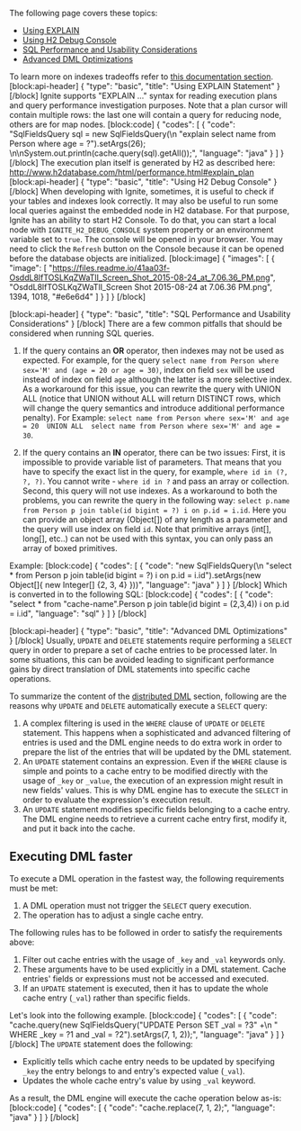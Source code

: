 The following page covers these topics:
* [Using EXPLAIN](#using-explain-statement)
* [Using H2 Debug Console](#using-h2-debug-console)
* [SQL Performance and Usability Considerations](#sql-performance-and-usability-considerations)
* [Advanced DML Optimizations](#advanced-dml-optimizations)

To learn more on indexes tradeoffs refer to [this documentation section](http://apacheignite.readme.io/docs/indexes#indexes-tradeoffs).
[block:api-header]
{
  "type": "basic",
  "title": "Using EXPLAIN Statement"
}
[/block]
Ignite supports "EXPLAIN ..." syntax for reading execution plans and query performance investigation purposes.  Note that a plan cursor will contain multiple rows: the last one will contain a query for reducing node, others are for map nodes.
[block:code]
{
  "codes": [
    {
      "code": "SqlFieldsQuery sql = new SqlFieldsQuery(\n  \"explain select name from Person where age = ?\").setArgs(26); \n\nSystem.out.println(cache.query(sql).getAll());",
      "language": "java"
    }
  ]
}
[/block]
The execution plan itself is generated by H2 as described here: 
http://www.h2database.com/html/performance.html#explain_plan
[block:api-header]
{
  "type": "basic",
  "title": "Using H2 Debug Console"
}
[/block]
When developing with Ignite, sometimes, it is useful to check if your tables and indexes look  correctly. It may also be useful to run some local queries against the embedded node in H2 database. For that purpose, Ignite has an ability to start H2 Console. To do that, you can start a local node with `IGNITE_H2_DEBUG_CONSOLE` system property or an environment variable set to `true`. The console will be opened in your browser. You may need to click the `Refresh` button on the Console because it can be opened before the database objects are initialized. 
[block:image]
{
  "images": [
    {
      "image": [
        "https://files.readme.io/41aa03f-OsddL8lfTOSLKqZWaTlI_Screen_Shot_2015-08-24_at_7.06.36_PM.png",
        "OsddL8lfTOSLKqZWaTlI_Screen Shot 2015-08-24 at 7.06.36 PM.png",
        1394,
        1018,
        "#e6e6d4"
      ]
    }
  ]
}
[/block]

[block:api-header]
{
  "type": "basic",
  "title": "SQL Performance and Usability Considerations"
}
[/block]
There are a few common pitfalls that should be considered when running SQL queries.

1. If the query contains an **OR** operator, then indexes may not be used as expected. For example, for the query `select name from Person where sex='M' and (age = 20 or age = 30)`, index on field `sex` will be used instead of index on field `age` although the latter is a more selective index. As a workaround for this issue, you can rewrite the query with UNION ALL (notice that UNION without ALL will return DISTINCT rows, which will change the query semantics and introduce additional performance penalty). For Example:
 `select name from Person where sex='M' and age = 20 
UNION ALL 
select name from Person where sex='M' and age = 30`. 

2. If the query contains an **IN** operator, there can be two issues: First, it is impossible to provide variable list of parameters. That means that you have to specify the exact list in the query, for example, `where id in (?, ?, ?)`. You cannot write - `where id in ?` and pass an array or collection. Second, this query will not use indexes. As a workaround to both the problems, you can rewrite the query in the following way: `select p.name from Person p join table(id bigint = ?) i on p.id = i.id`. 
Here you can provide an object array (Object[]) of any length as a parameter and the query will use index on field `id`. Note that primitive arrays (int[], long[], etc..) can not be used with this syntax, you can only pass an array of boxed primitives.

Example:
[block:code]
{
  "codes": [
    {
      "code": "new SqlFieldsQuery(\n  \"select * from Person p join table(id bigint = ?) i on p.id = i.id\").setArgs(new Object[]{ new Integer[] {2, 3, 4} }))",
      "language": "java"
    }
  ]
}
[/block]
Which is converted in to the following SQL:
[block:code]
{
  "codes": [
    {
      "code": "select * from \"cache-name\".Person p join table(id bigint = (2,3,4)) i on p.id = i.id",
      "language": "sql"
    }
  ]
}
[/block]

[block:api-header]
{
  "type": "basic",
  "title": "Advanced DML Optimizations"
}
[/block]
Usually, `UPDATE` and `DELETE` statements require performing a `SELECT` query in order to prepare a set of cache entries to be processed later. In some situations, this can be avoided leading to significant performance gains by direct translation of DML statements into specific cache operations.

To summarize the content of the [distributed DML](doc:dml) section, following are the reasons why `UPDATE` and `DELETE` automatically execute a `SELECT` query:

1. A complex filtering is used in the `WHERE` clause of `UPDATE` or `DELETE` statement. This happens when a sophisticated and advanced filtering of entries is used and the DML engine needs to do extra work in order to prepare the list of the entries that will be updated by the DML statement. 
2. An `UPDATE` statement contains an expression. Even if the `WHERE` clause is simple and points to a cache entry to be modified directly with the usage of `_key` or `_value`, the execution of an expression might result in new fields' values. This is why DML engine has to execute the `SELECT` in order to evaluate the expression's execution result.
3. An `UPDATE` statement modifies specific fields belonging to a cache entry. The DML engine needs to retrieve a current cache entry first, modify it, and put it back into the cache. 

## Executing DML faster

To execute a DML operation in the fastest way, the following requirements must be met:
1. A DML operation must not trigger the `SELECT` query execution.
2. The operation has to adjust a single cache entry.

The following rules has to be followed in order to satisfy the requirements above: 
1. Filter out cache entries with the usage of `_key` and `_val` keywords only.
2. These arguments have to be used explicitly in a DML statement. Cache entries' fields or expressions must not be accessed and executed.
3. If an `UPDATE` statement is executed, then it has to update the whole cache entry (`_val`) rather than specific fields.

Let's look into the following example.
[block:code]
{
  "codes": [
    {
      "code": "cache.query(new SqlFieldsQuery(\"UPDATE Person SET _val = ?3\" +\n    \" WHERE _key = ?1 and _val = ?2\").setArgs(7, 1, 2));",
      "language": "java"
    }
  ]
}
[/block]
The `UPDATE` statement does the following:
- Explicitly tells which cache entry needs to be updated by specifying `_key` the entry belongs to and entry's expected value (`_val`).
- Updates the whole cache entry's value by using `_val` keyword.

As a result, the DML engine will execute the cache operation below as-is:
[block:code]
{
  "codes": [
    {
      "code": "cache.replace(7, 1, 2);",
      "language": "java"
    }
  ]
}
[/block]
